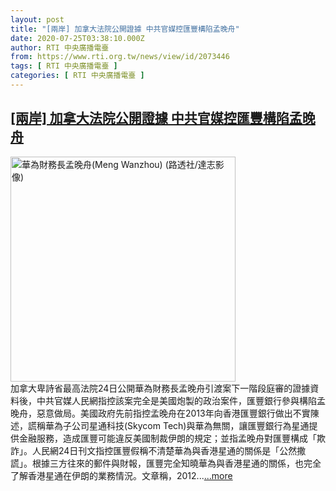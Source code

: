 ```yaml
---
layout: post
title: "[兩岸] 加拿大法院公開證據 中共官媒控匯豐構陷孟晚舟"
date: 2020-07-25T03:38:10.000Z
author: RTI 中央廣播電臺
from: https://www.rti.org.tw/news/view/id/2073446
tags: [ RTI 中央廣播電臺 ]
categories: [ RTI 中央廣播電臺 ]
---
```

<!--1595648290000-->
[[兩岸] 加拿大法院公開證據 中共官媒控匯豐構陷孟晚舟](https://www.rti.org.tw/news/view/id/2073446)
------

<div>
<img src="https://static.rti.org.tw/assets/thumbnails/2020/06/02/e7073b8c69b610d996b4dd3700e6728a.jpg" width="360" alt="華為財務長孟晚舟(Meng Wanzhou) (路透社/達志影像)" title="華為財務長孟晚舟(Meng Wanzhou) (路透社/達志影像)"><br>加拿大卑詩省最高法院24日公開華為財務長孟晚舟引渡案下一階段庭審的證據資料後，中共官媒人民網指控該案完全是美國炮製的政治案件，匯豐銀行參與構陷孟晚舟，惡意做局。美國政府先前指控孟晚舟在2013年向香港匯豐銀行做出不實陳述，謊稱華為子公司星通科技(Skycom Tech)與華為無關，讓匯豐銀行為星通提供金融服務，造成匯豐可能違反美國制裁伊朗的規定；並指孟晚舟對匯豐構成「欺詐」。人民網24日刊文指控匯豐假稱不清楚華為與香港星通的關係是「公然撒謊」。根據三方往來的郵件與財報，匯豐完全知曉華為與香港星通的關係，也完全了解香港星通在伊朗的業務情況。文章稱，2012...<a target="_blank" href="https://www.rti.org.tw/news/view/id/2073446">...more</a>
</div>
